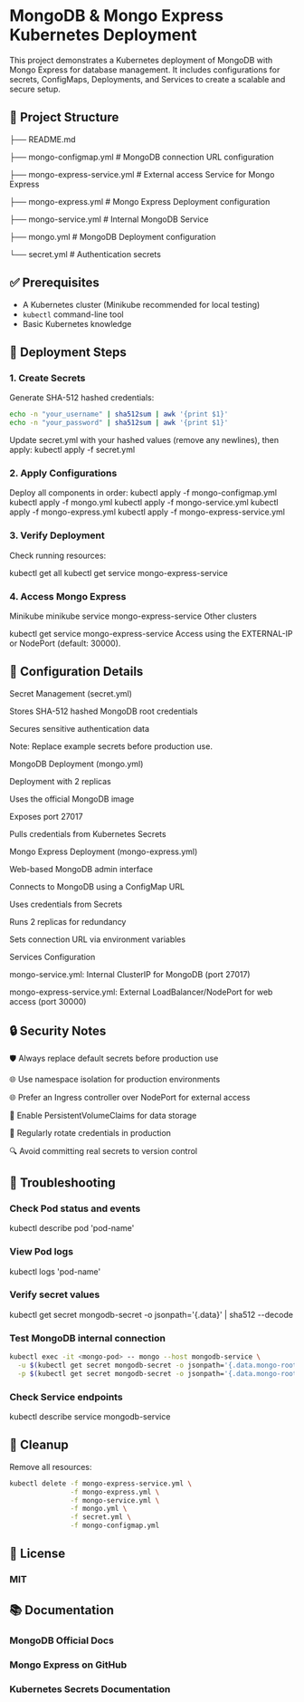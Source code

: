 # MongoDB & Mongo Express Kubernetes Deployment
This project demonstrates a Kubernetes deployment of MongoDB with Mongo Express for database management. It includes configurations for secrets, ConfigMaps, Deployments, and Services to create a scalable and secure setup.

## 📂 Project Structure
├── README.md

├── mongo-configmap.yml # MongoDB connection URL configuration

├── mongo-express-service.yml # External access Service for Mongo Express

├── mongo-express.yml # Mongo Express Deployment configuration

├── mongo-service.yml # Internal MongoDB Service

├── mongo.yml # MongoDB Deployment configuration

└── secret.yml # Authentication secrets


## ✅ Prerequisites
- A Kubernetes cluster (Minikube recommended for local testing)  
- `kubectl` command-line tool  
- Basic Kubernetes knowledge

## 🚀 Deployment Steps
### 1. Create Secrets
Generate SHA-512 hashed credentials:
```bash
echo -n "your_username" | sha512sum | awk '{print $1}'
echo -n "your_password" | sha512sum | awk '{print $1}'
```
Update secret.yml with your hashed values (remove any newlines), then apply:
kubectl apply -f secret.yml

### 2. Apply Configurations
Deploy all components in order:
kubectl apply -f mongo-configmap.yml
kubectl apply -f mongo.yml
kubectl apply -f mongo-service.yml
kubectl apply -f mongo-express.yml
kubectl apply -f mongo-express-service.yml

### 3. Verify Deployment
Check running resources:

kubectl get all
kubectl get service mongo-express-service

### 4. Access Mongo Express

Minikube
minikube service mongo-express-service
Other clusters

kubectl get service mongo-express-service
Access using the EXTERNAL-IP or NodePort (default: 30000).

## 🔧 Configuration Details
Secret Management (secret.yml)

Stores SHA-512 hashed MongoDB root credentials

Secures sensitive authentication data

Note: Replace example secrets before production use.

MongoDB Deployment (mongo.yml)

Deployment with 2 replicas

Uses the official MongoDB image

Exposes port 27017

Pulls credentials from Kubernetes Secrets

Mongo Express Deployment (mongo-express.yml)

Web-based MongoDB admin interface

Connects to MongoDB using a ConfigMap URL

Uses credentials from Secrets

Runs 2 replicas for redundancy

Sets connection URL via environment variables

Services Configuration

mongo-service.yml: Internal ClusterIP for MongoDB (port 27017)

mongo-express-service.yml: External LoadBalancer/NodePort for web access (port 30000)

## 🔒 Security Notes
🛡️ Always replace default secrets before production use

🌐 Use namespace isolation for production environments

🌐 Prefer an Ingress controller over NodePort for external access

💾 Enable PersistentVolumeClaims for data storage

🔑 Regularly rotate credentials in production

🔍 Avoid committing real secrets to version control

## 🐞 Troubleshooting
### Check Pod status and events
kubectl describe pod 'pod-name'

### View Pod logs
kubectl logs 'pod-name'

### Verify secret values
kubectl get secret mongodb-secret -o jsonpath='{.data}' | sha512 --decode

### Test MongoDB internal connection
```bash
kubectl exec -it <mongo-pod> -- mongo --host mongodb-service \
  -u $(kubectl get secret mongodb-secret -o jsonpath='{.data.mongo-root-username}' | base64 --decode) \
  -p $(kubectl get secret mongodb-secret -o jsonpath='{.data.mongo-root-password}' | base64 --decode)
```
### Check Service endpoints
kubectl describe service mongodb-service

## 🧹 Cleanup
Remove all resources:
```bash
kubectl delete -f mongo-express-service.yml \
               -f mongo-express.yml \
               -f mongo-service.yml \
               -f mongo.yml \
               -f secret.yml \
               -f mongo-configmap.yml
```
## 📄 License
### MIT

## 📚 Documentation
### MongoDB Official Docs
### Mongo Express on GitHub
### Kubernetes Secrets Documentation

